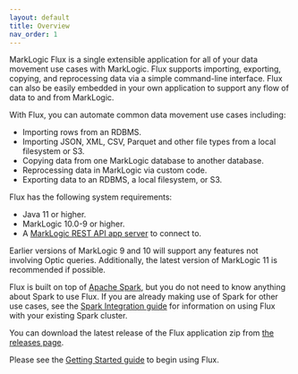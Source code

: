 ```yaml
---
layout: default
title: Overview
nav_order: 1
---
```


MarkLogic Flux is a single extensible application for all of your data movement use cases with MarkLogic.
Flux supports importing, exporting, copying, and reprocessing data via a simple command-line interface.
Flux can also be easily embedded in your own application to support any flow of data to and from MarkLogic.

With Flux, you can automate common data movement use cases including:

- Importing rows from an RDBMS.
- Importing JSON, XML, CSV, Parquet and other file types from a local filesystem or S3.
- Copying data from one MarkLogic database to another database.
- Reprocessing data in MarkLogic via custom code.
- Exporting data to an RDBMS, a local filesystem, or S3.

Flux has the following system requirements:

* Java 11 or higher.
* MarkLogic 10.0-9 or higher.
* A [MarkLogic REST API app server](https://docs.marklogic.com/guide/rest-dev) to connect to. 

Earlier versions of MarkLogic 9 and 10 will support any features not involving Optic queries.
Additionally, the latest version of MarkLogic 11 is recommended if possible.

Flux is built on top of [Apache Spark](https://spark.apache.org/), but you do not need to know anything about Spark
to use Flux. If you are already making use of Spark for other use cases, see the 
[Spark Integration guide](spark-integration.md) for information on using Flux with your existing Spark cluster.

You can download the latest release of the Flux application zip from [the releases page](https://github.com/marklogic/flux/releases).

Please see the [Getting Started guide](getting-started.md) to begin using Flux.  
